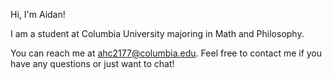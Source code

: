 Hi, I'm Aidan!

I am a student at Columbia University majoring in Math and Philosophy. 

You can reach me at ahc2177@columbia.edu. Feel free to contact me if you have any questions or just want to chat!
